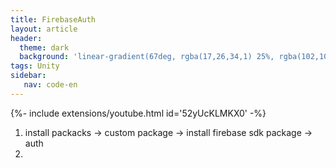 ```yaml
---
title: FirebaseAuth
layout: article
header:
  theme: dark
  background: 'linear-gradient(67deg, rgba(17,26,34,1) 25%, rgba(102,102,102,1) 43%, rgba(255,255,255,1) 80%)'
tags: Unity
sidebar: 
   nav: code-en   
--- 
```


<div>{%- include extensions/youtube.html id='52yUcKLMKX0' -%}</div>

1. install packacks -> custom package -> install firebase sdk package -> auth
2. 
